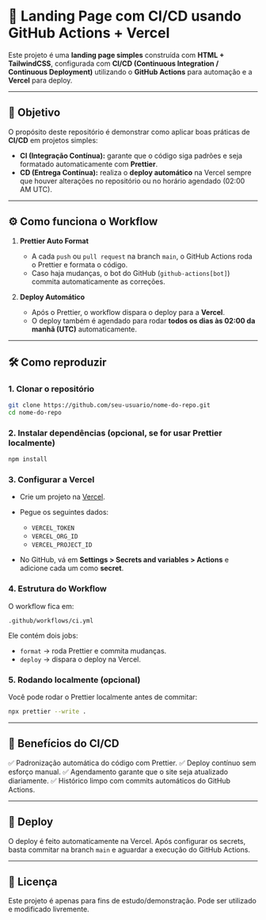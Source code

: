 # 🚀 Landing Page com CI/CD usando GitHub Actions + Vercel

Este projeto é uma **landing page simples** construída com **HTML + TailwindCSS**, configurada com **CI/CD (Continuous Integration / Continuous Deployment)** utilizando o **GitHub Actions** para automação e a **Vercel** para deploy.

---

## 📌 Objetivo

O propósito deste repositório é demonstrar como aplicar boas práticas de **CI/CD** em projetos simples:

* **CI (Integração Contínua):** garante que o código siga padrões e seja formatado automaticamente com **Prettier**.
* **CD (Entrega Contínua):** realiza o **deploy automático** na Vercel sempre que houver alterações no repositório ou no horário agendado (02:00 AM UTC).

---

## ⚙️ Como funciona o Workflow

1. **Prettier Auto Format**

   * A cada `push` ou `pull request` na branch `main`, o GitHub Actions roda o Prettier e formata o código.
   * Caso haja mudanças, o bot do GitHub (`github-actions[bot]`) commita automaticamente as correções.

2. **Deploy Automático**

   * Após o Prettier, o workflow dispara o deploy para a **Vercel**.
   * O deploy também é agendado para rodar **todos os dias às 02:00 da manhã (UTC)** automaticamente.

---

## 🛠️ Como reproduzir

### 1. Clonar o repositório

```bash
git clone https://github.com/seu-usuario/nome-do-repo.git
cd nome-do-repo
```

### 2. Instalar dependências (opcional, se for usar Prettier localmente)

```bash
npm install
```

### 3. Configurar a Vercel

* Crie um projeto na [Vercel](https://vercel.com/).
* Pegue os seguintes dados:

  * `VERCEL_TOKEN`
  * `VERCEL_ORG_ID`
  * `VERCEL_PROJECT_ID`
* No GitHub, vá em **Settings > Secrets and variables > Actions** e adicione cada um como **secret**.

### 4. Estrutura do Workflow

O workflow fica em:

```
.github/workflows/ci.yml
```

Ele contém dois jobs:

* `format` → roda Prettier e commita mudanças.
* `deploy` → dispara o deploy na Vercel.

### 5. Rodando localmente (opcional)

Você pode rodar o Prettier localmente antes de commitar:

```bash
npx prettier --write .
```

---

## 📖 Benefícios do CI/CD

✅ Padronização automática do código com Prettier.
✅ Deploy contínuo sem esforço manual.
✅ Agendamento garante que o site seja atualizado diariamente.
✅ Histórico limpo com commits automáticos do GitHub Actions.

---

## 🚀 Deploy

O deploy é feito automaticamente na Vercel. Após configurar os secrets, basta commitar na branch `main` e aguardar a execução do GitHub Actions.

---

## 📜 Licença

Este projeto é apenas para fins de estudo/demonstração. Pode ser utilizado e modificado livremente.
